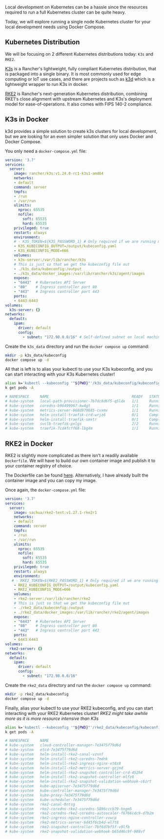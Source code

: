 Local development on Kubernetes can be a hassle since the resources required to run a full Kubernetes cluster can be quite heavy.

Today, we will explore running a single node Kubernetes cluster for your local development needs using Docker Compose.

## Kubernetes Distribution

We will be focusing on 2 different Kubernetes distributions today: `K3s` and `RKE2`.

[K3s](https://k3s.io/) is a Rancher's lightweight, fully compliant Kubernetes distribution, that is packaged into a single binary. It is most commonly used for edge computing or IoT use cases, and there are projects such as [k3d](https://k3d.io/) which is a lightweight wrapper to run K3s in docker.

[RKE2](https://rke2.io/) is Rancher's next-generation Kubernetes distribution, combining RKE1's close alignment with upstream Kubernetes and K3s's deployment model for ease-of-operations. It also comes with FIPS 140-2 compliance.

## K3s in Docker

k3d provides a simple solution to create k3s clusters for local development, but we are looking for an even simpler solution that only uses Docker and Docker Compose.

You only need a `docker-compose.yml` file:

```YAML
version: '3.7'
services:
  server:
    image: rancher/k3s:v1.24.0-rc1-k3s1-amd64
    networks:
    - default
    command: server
    tmpfs:
    - /run
    - /var/run
    ulimits:
      nproc: 65535
      nofile:
        soft: 65535
        hard: 65535
    privileged: true
    restart: always
    environment:
    # - K3S_TOKEN=${K3S_PASSWORD_1} # Only required if we are running more than 1 node
    - K3S_KUBECONFIG_OUTPUT=/output/kubeconfig.yaml
    - K3S_KUBECONFIG_MODE=666
    volumes:
    - k3s-server:/var/lib/rancher/k3s
    # This is just so that we get the kubeconfig file out
    - ./k3s_data/kubeconfig:/output
    - ./k3s_data/docker_images:/var/lib/rancher/k3s/agent/images
    expose:
    - "6443"  # Kubernetes API Server
    - "80"    # Ingress controller port 80
    - "443"   # Ingress controller port 443
    ports:
    - 6443:6443
volumes:
  k3s-server: {}
networks:
  default:
    ipam:
      driver: default
      config:
        - subnet: "172.98.0.0/16" # Self-defined subnet on local machine
```

Create the `k3s_data` directory and run the `docker compose up` command:

```bash
mkdir -p k3s_data/kubeconfig
docker compose up -d
```

All that is left is to alias your kubectl to use your K3s kubeconfig, and you can start interacting with your K3s Kubernetes cluster!

```bash
alias k='kubectl --kubeconfig '"${PWD}"'/k3s_data/kubeconfig/kubeconfig.yaml'
k get pods -A

# NAMESPACE     NAME                                      READY   STATUS      RESTARTS   AGE
# kube-system   local-path-provisioner-7b7dc8d6f5-q5ldx   1/1     Running     0          4m23s
# kube-system   coredns-b96499967-kw4gt                   1/1     Running     0          4m23s
# kube-system   metrics-server-668d979685-cvxmv           1/1     Running     0          4m23s
# kube-system   helm-install-traefik-crd-wrjz6            0/1     Completed   0          4m24s
# kube-system   helm-install-traefik-smxtr                0/1     Completed   1          4m24s
# kube-system   svclb-traefik-pxlgs                       2/2     Running     0          3m51s
# kube-system   traefik-7cd4fcff68-lbg4m                  1/1     Running     0          3m51s
```

## RKE2 in Docker

RKE2 is slightly more complicated as there isn't a readily available `Dockerfile`. We will have to build our own container image and publish it to your container registry of choice.

The Dockerfile can be found [here](https://github.com/rancher/rke2/blob/master/Dockerfile). Alternatively, I have already built the container image and you can copy my image.

Once again, the `docker-compose.yml` file:

```YAML
version: '3.7'
services:
  server:
    image: sachua/rke2-test:v1.27.1-rke2r1
    networks:
    - default
    command: server
    tmpfs:
    - /run
    - /var/run
    ulimits:
      nproc: 65535
      nofile:
        soft: 65535
        hard: 65535
    privileged: true
    restart: always
    environment:
   # - RKE2_TOKEN=${RKE2_PASSWORD_1} # Only required if we are running more than 1 node
    - RKE2_KUBECONFIG_OUTPUT=/output/kubeconfig.yaml
    - RKE2_KUBECONFIG_MODE=666
    volumes:
    - rke2-server:/var/lib/rancher/rke2
    # This is just so that we get the kubeconfig file out
    - ./rke2_data/kubeconfig:/output
    - ./rke2_data/docker_images:/var/lib/rancher/rke2/agent/images
    expose:
    - "6443"  # Kubernetes API Server
    - "80"    # Ingress controller port 80
    - "443"   # Ingress controller port 443
    ports:
    - 6443:6443
volumes:
  rke2-server: {}
networks:
  default:
    ipam:
      driver: default
      config:
        - subnet: "172.98.0.0/16"
```

Create the `rke2_data` directory and run the `docker compose up` command:

```bash
mkdir -p rke2_data/kubeconfig
docker compose up -d
```

Finally, alias your kubectl to use your RKE2 kubeconfig, and you can start interacting with your RKE2 Kubernetes cluster!
_RKE2 might take awhile more as it is more resource intensive than K3s_

```bash
alias k='kubectl --kubeconfig '"${PWD}"'/rke2_data/kubeconfig/kubeconfig.yaml'
k get pods -A

# NAMESPACE     NAME                                                   READY   STATUS      RESTARTS        AGE
# kube-system   cloud-controller-manager-7e3475f79d6d                  1/1     Running     1 (2m34s ago)   2m35s
# kube-system   etcd-7e3475f79d6d                                      1/1     Running     0               116s
# kube-system   helm-install-rke2-canal-vznnf                          0/1     Completed   1               2m23s
# kube-system   helm-install-rke2-coredns-7mdnk                        0/1     Completed   0               2m23s
# kube-system   helm-install-rke2-ingress-nginx-xt8s8                  0/1     Completed   0               2m23s
# kube-system   helm-install-rke2-metrics-server-gzjmd                 0/1     Completed   0               2m23s
# kube-system   helm-install-rke2-snapshot-controller-crd-452h4        0/1     Completed   0               2m23s
# kube-system   helm-install-rke2-snapshot-controller-mlfz8            0/1     Completed   2               2m23s
# kube-system   helm-install-rke2-snapshot-validation-webhook-c6zrt    0/1     Completed   0               2m23s
# kube-system   kube-apiserver-7e3475f79d6d                            1/1     Running     0               2m35s
# kube-system   kube-controller-manager-7e3475f79d6d                   1/1     Running     0               2m37s
# kube-system   kube-proxy-7e3475f79d6d                                1/1     Running     0               2m34s
# kube-system   kube-scheduler-7e3475f79d6d                            1/1     Running     0               2m37s
# kube-system   rke2-canal-8ntsg                                       2/2     Running     0               2m2s
# kube-system   rke2-coredns-rke2-coredns-5896cccb79-hngm5             1/1     Running     0               2m3s
# kube-system   rke2-coredns-rke2-coredns-autoscaler-f6766cdc9-d7b2m   1/1     Running     0               2m3s
# kube-system   rke2-ingress-nginx-controller-vvwcp                    1/1     Running     0               48s
# kube-system   rke2-metrics-server-6d45f6cb4d-wl7t8                   1/1     Running     0               72s
# kube-system   rke2-snapshot-controller-7bf6d7bf5f-v9lfb              1/1     Running     0               58s
# kube-system   rke2-snapshot-validation-webhook-b65d46c9f-988vf       1/1     Running     0               70s
```